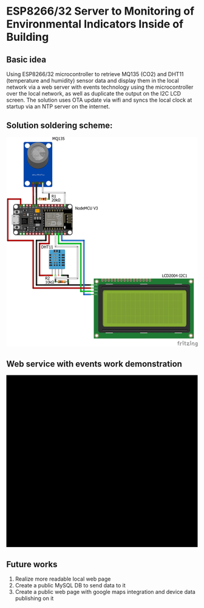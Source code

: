 # ESP8266/32 Server to Monitoring of Environmental Indicators Inside of Building
## Basic idea
Using ESP8266/32 microcontroller to retrieve MQ135 (CO2) and DHT11 (temperature and humidity) sensor data and display them in the local network via a web server with events technology using the microcontroller over the local network, as well as duplicate the output on the I2C LCD screen. The solution uses OTA update via wifi and syncs the local clock at startup via an NTP server on the internet.  
## Solution soldering scheme:
![Solution scheme](DHT11+MQ135+LED+WIFI_bb.jpg)
## Web service with events work demonstration
![ESP WebPage](ESP_page_with_events.gif)
## Future works
1. Realize more readable local web page
2. Create a public MySQL DB to send data to it
3. Create a public web page with google maps integration and device data publishing on it  

